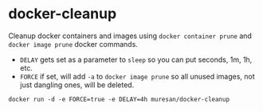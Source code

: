 # docker-cleanup

Cleanup docker containers and images using `docker container prune` and `docker image prune` docker commands.

* `DELAY` gets set as a parameter to `sleep` so you can put seconds, 1m, 1h, etc.
* `FORCE` if set, will add `-a` to `docker image prune` so all unused images, not just dangling ones, will be deleted.

```
docker run -d -e FORCE=true -e DELAY=4h muresan/docker-cleanup
```

